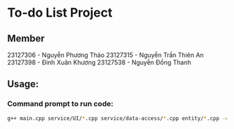 # To-do List Project


## Member
23127306 - Nguyễn Phương Thảo
23127315 - Nguyễn Trần Thiên An
23127398 - Đinh Xuân Khương
23127538 - Nguyễn Đồng Thanh

## Usage:

### Command prompt to run code:
```bash
g++ main.cpp service/UI/*.cpp service/data-access/*.cpp entity/*.cpp -o debug/program.exe
```